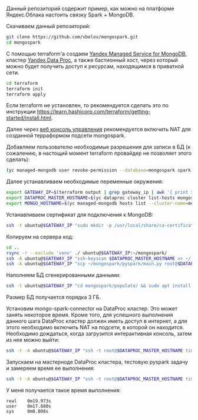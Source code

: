 Данный репозиторий содержит пример, как можно на платформе Яндекс.Облака настоить связку Spark + MongoDB. 

Скачиваем данный репозиторий:

```bash
git clone https://github.com/vbelov/mongospark.git
cd mongospark
```

С помощью terraform'а создаем [Yandex Managed Service for MongoDB](https://cloud.yandex.ru/docs/managed-mongodb/), кластер [Yandex Data Proc](https://cloud.yandex.ru/docs/data-proc/), а также бастионный хост, через который можно будет получить доступ к ресурсам, находящимся в приватной сети.

```bash
cd terraform
terraform init
terraform apply
```

Если terraform не установлен, то рекомендуется сделать это по инструкции https://learn.hashicorp.com/terraform/getting-started/install.html.

Далее через [веб консоль управления](https://console.cloud.yandex.ru) рекомендуется включить NAT для созданной терраформом подсети mongospark.

Добавляем пользователю необходимые разрешения для записи в БД (к сожалению, в настощий момент terraform провайдер не позволяет этого сделать):

```bash
(yc managed-mongodb user revoke-permission --database=mongospark spark --cluster-name=mongospark || true) && yc managed-mongodb user grant-permission --database=mongospark --role=readWrite spark --cluster-name=mongospark
```

Далее устанавливаем необходимые переменные окружения:

```bash
export GATEWAY_IP=$(terraform output | grep gateway_ip | awk '{ print $3; }') && echo "Gateway: $GATEWAY_IP"
export DATAPROC_MASTER_HOSTNAME=$(yc dataproc cluster list-hosts mongospark | grep MASTERNODE | awk '{ print $2; }') && echo "DataProc master hostname: $DATAPROC_MASTER_HOSTNAME"
export MONGO_HOSTNAME=$(yc managed-mongodb hosts list --cluster-name=mongospark | grep PRIMARY | awk '{ print $2; }') && echo "Mongo hostname: $MONGO_HOSTNAME"
```

Устанавливаем сертификат для подключения к MongoDB:

```bash
ssh -t ubuntu@$GATEWAY_IP "sudo mkdir -p /usr/local/share/ca-certificates/Yandex && sudo wget "https://storage.yandexcloud.net/cloud-certs/CA.pem" -O /usr/local/share/ca-certificates/Yandex/YandexInternalRootCA.crt"
```

Копируем на сервера код:

```bash
cd ..
rsync -r --exclude 'venv' ./ ubuntu@$GATEWAY_IP:~/mongospark/
ssh -A ubuntu@$GATEWAY_IP "ssh-keyscan $DATAPROC_MASTER_HOSTNAME >> ~/.ssh/known_hosts"
ssh -A ubuntu@$GATEWAY_IP "scp ~/mongospark/pyspark/main.py root@$DATAPROC_MASTER_HOSTNAME:~/"
```

Наполняем БД сгенерированными данными:

```bash
ssh -t ubuntu@$GATEWAY_IP "cd mongospark/populate/ && sudo apt install -y python3-venv && python3 -m venv venv && ./venv/bin/pip install -r requirements.txt && MONGO_HOSTNAME=$MONGO_HOSTNAME ./venv/bin/python populate.py"
```

Размер БД получается порядка 3 ГБ.

Установим mongo-spark-connector на DataProc кластер. Это может занять некоторое время. Кроме того, для успешного выполнения данного шага DataProc кластер должен иметь доступ в интернет, а для этого необходимо включить NAT на подсети, в которой он находится. Необходимо дождаться, когда загрузится интерактивная консоль, затем из нее можно выйти:

```bash
ssh -t -A ubuntu@$GATEWAY_IP "ssh -t root@$DATAPROC_MASTER_HOSTNAME time MONGO_HOSTNAME=$MONGO_HOSTNAME spark-shell --packages org.mongodb.spark:mongo-spark-connector_2.11:2.4.1"
```

Запускаем на мастерноде DataProc кластера, тестовую pyspark задачу и замеряем время ее выполнения:

```bash
ssh -t -A ubuntu@$GATEWAY_IP "ssh -t root@$DATAPROC_MASTER_HOSTNAME time MONGO_HOSTNAME=$MONGO_HOSTNAME spark-submit --packages org.mongodb.spark:mongo-spark-connector_2.11:2.4.1 main.py"
```

У меня получается такое время выполнения:
```
real    0m19.973s
user    0m17.880s
sys     0m0.808s
```
